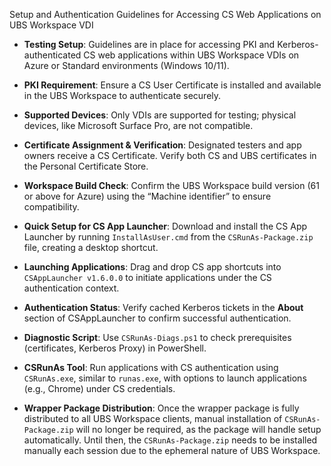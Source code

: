 Setup and Authentication Guidelines for Accessing CS Web Applications on UBS Workspace VDI


- **Testing Setup**: Guidelines are in place for accessing PKI and Kerberos-authenticated CS web applications within UBS Workspace VDIs on Azure or Standard environments (Windows 10/11).

- **PKI Requirement**: Ensure a CS User Certificate is installed and available in the UBS Workspace to authenticate securely.

- **Supported Devices**: Only VDIs are supported for testing; physical devices, like Microsoft Surface Pro, are not compatible.

- **Certificate Assignment & Verification**: Designated testers and app owners receive a CS Certificate. Verify both CS and UBS certificates in the Personal Certificate Store.

- **Workspace Build Check**: Confirm the UBS Workspace build version (61 or above for Azure) using the “Machine identifier” to ensure compatibility.

- **Quick Setup for CS App Launcher**: Download and install the CS App Launcher by running `InstallAsUser.cmd` from the `CSRunAs-Package.zip` file, creating a desktop shortcut.

- **Launching Applications**: Drag and drop CS app shortcuts into `CSAppLauncher v1.6.0.0` to initiate applications under the CS authentication context.

- **Authentication Status**: Verify cached Kerberos tickets in the **About** section of CSAppLauncher to confirm successful authentication.

- **Diagnostic Script**: Use `CSRunAs-Diags.ps1` to check prerequisites (certificates, Kerberos Proxy) in PowerShell.

- **CSRunAs Tool**: Run applications with CS authentication using `CSRunAs.exe`, similar to `runas.exe`, with options to launch applications (e.g., Chrome) under CS credentials.

- **Wrapper Package Distribution**: Once the wrapper package is fully distributed to all UBS Workspace clients, manual installation of `CSRunAs-Package.zip` will no longer be required, as the package will handle setup automatically. Until then, the `CSRunAs-Package.zip` needs to be installed manually each session due to the ephemeral nature of UBS Workspace.

